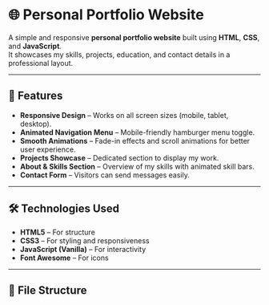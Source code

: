 # 🌐 Personal Portfolio Website

A simple and responsive **personal portfolio website** built using **HTML**, **CSS**, and **JavaScript**.  
It showcases my skills, projects, education, and contact details in a professional layout.

---

## 📸 Features
- **Responsive Design** – Works on all screen sizes (mobile, tablet, desktop).
- **Animated Navigation Menu** – Mobile-friendly hamburger menu toggle.
- **Smooth Animations** – Fade-in effects and scroll animations for better user experience.
- **Projects Showcase** – Dedicated section to display my work.
- **About & Skills Section** – Overview of my skills with animated skill bars.
- **Contact Form** – Visitors can send messages easily.

---

## 🛠️ Technologies Used
- **HTML5** – For structure
- **CSS3** – For styling and responsiveness
- **JavaScript (Vanilla)** – For interactivity
- **Font Awesome** – For icons

---

## 📂 File Structure
